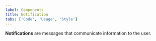 ```yaml
---
label: Components
title: Notification
tabs: ['Code', 'Usage', 'Style']
---
```


<page-intro>**Notifications** are messages that communicate information to the user.</page-intro>

<component 
    name="Inline Notification"
    component="notification" 
    variation="inline-notification"
    codepen="EbwjVb"
    hasAngularVersion="true"
    hasReactVersion="true"
    >
</component>
<component 
    name="Toast Notification"
    component="notification" 
    variation="toast-notification"
    codepen="mqBJeo"
    hasAngularVersion="true"
    hasReactVersion="true"
    >
</component>
<component-docs component="notification"></component-docs>
